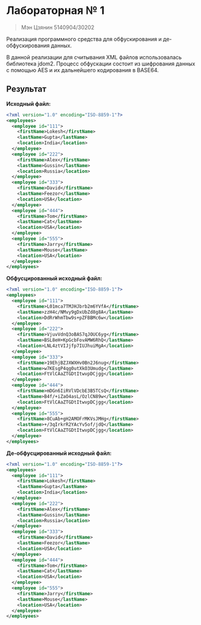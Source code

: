 

# Лабораторная № 1

> Мэн Цзянин 5140904/30202

Реализация программного средства для обфускирования и де-обфускирования данных.

В данной реализации для считывания XML файлов использовалась библиотека jdom2. Процесс обфускации состоит из шифрования 
данных с помощью AES и их дальнейшего кодирования в BASE64.

## Результат

**Исходный файл:**

```xml
<?xml version="1.0" encoding="ISO-8859-1"?>
<employees>
  <employee id="111">
    <firstName>Lokesh</firstName>
    <lastName>Gupta</lastName>
    <location>India</location>
  </employee>
  <employee id="222">
    <firstName>Alex</firstName>
    <lastName>Gussin</lastName>
    <location>Russia</location>
  </employee>
  <employee id="333">
    <firstName>David</firstName>
    <lastName>Feezor</lastName>
    <location>USA</location>
  </employee>
  <employee id="444">
    <firstName>Tom</firstName>
    <lastName>Cat</lastName>
    <location>USA</location>
  </employee>
  <employee id="555">
    <firstName>Jarry</firstName>
    <lastName>Mouse</lastName>
    <location>USA</location>
  </employee>
</employees>

```



**Обфусцированный исходный файл:**

```xml
<?xml version="1.0" encoding="ISO-8859-1"?>
<employees>
  <employee id="111">
    <firstName>L01mca7TMJHJbrb2m6YVfA</firstName>
    <lastName>zzH4c/NMvy9gDxUbZd8g8A</lastName>
    <location>DdRrWhmTbw9s+pZFBBMc6w</location>
  </employee>
  <employee id="222">
    <firstName>VjuvVdnQ3oBAS7qJOUC6yg</firstName>
    <lastName>BSL8eH+KpGcbFovAMW6RhQ</lastName>
    <location>LNL4ztVIJjfp7IUJhuiMgA</location>
  </employee>
  <employee id="333">
    <firstName>19EhjBZJXWXHv0Bn2J6nug</firstName>
    <lastName>w7KEsgP4qg0utXkO3Umudg</lastName>
    <location>FtVlCAaZTGDtItwvpDCjgg</location>
  </employee>
  <employee id="444">
    <firstName>mDGn6IiRVlVDcbE3B5TCsQ</firstName>
    <lastName>B4f/+iZaO4asL/OzlCN89w</lastName>
    <location>FtVlCAaZTGDtItwvpDCjgg</location>
  </employee>
  <employee id="555">
    <firstName>8CuAb+gH2AMOFrMKVsJMHg</firstName>
    <lastName>+/3qIrkrR2YAcYv5of/jdQ</lastName>
    <location>FtVlCAaZTGDtItwvpDCjgg</location>
  </employee>
</employees>

```



**Де-обфусцированный исходный файл:**

```xml
<?xml version="1.0" encoding="ISO-8859-1"?>
<employees>
  <employee id="111">
    <firstName>Lokesh</firstName>
    <lastName>Gupta</lastName>
    <location>India</location>
  </employee>
  <employee id="222">
    <firstName>Alex</firstName>
    <lastName>Gussin</lastName>
    <location>Russia</location>
  </employee>
  <employee id="333">
    <firstName>David</firstName>
    <lastName>Feezor</lastName>
    <location>USA</location>
  </employee>
  <employee id="444">
    <firstName>Tom</firstName>
    <lastName>Cat</lastName>
    <location>USA</location>
  </employee>
  <employee id="555">
    <firstName>Jarry</firstName>
    <lastName>Mouse</lastName>
    <location>USA</location>
  </employee>
</employees>

```



